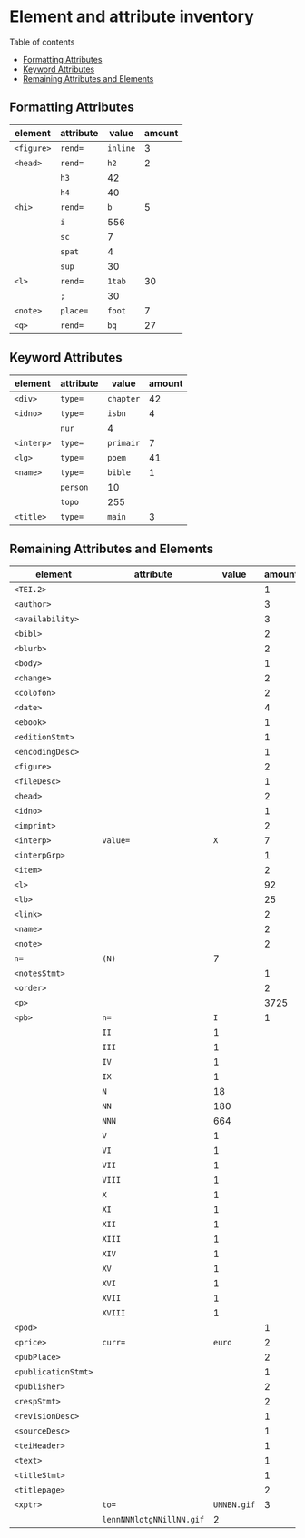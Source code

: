 
# Element and attribute inventory

Table of contents

*	[Formatting Attributes](#Formatting-Attributes)
*	[Keyword Attributes](#Keyword-Attributes)
*	[Remaining Attributes and Elements](#Remaining-Attributes-and-Elements)

## Formatting Attributes

element | attribute | value | amount
--- | --- | --- | ---
`<figure>` | `rend=` | `inline` | 3
`<head>` | `rend=` | `h2` | 2
 | | `h3` | 42
 | | `h4` | 40
`<hi>` | `rend=` | `b` | 5
 | | `i` | 556
 | | `sc` | 7
 | | `spat` | 4
 | | `sup` | 30
`<l>` | `rend=` | `1tab` | 30
 | | `;` | 30
`<note>` | `place=` | `foot` | 7
`<q>` | `rend=` | `bq` | 27

## Keyword Attributes

element | attribute | value | amount
--- | --- | --- | ---
`<div>` | `type=` | `chapter` | 42
`<idno>` | `type=` | `isbn` | 4
 | | `nur` | 4
`<interp>` | `type=` | `primair` | 7
`<lg>` | `type=` | `poem` | 41
`<name>` | `type=` | `bible` | 1
 | | `person` | 10
 | | `topo` | 255
`<title>` | `type=` | `main` | 3

## Remaining Attributes and Elements

element | attribute | value | amount
--- | --- | --- | ---
`<TEI.2>` |   |  | 1
`<author>` |   |  | 3
`<availability>` |   |  | 3
`<bibl>` |   |  | 2
`<blurb>` |   |  | 2
`<body>` |   |  | 1
`<change>` |   |  | 2
`<colofon>` |   |  | 2
`<date>` |   |  | 4
`<ebook>` |   |  | 1
`<editionStmt>` |   |  | 1
`<encodingDesc>` |   |  | 1
`<figure>` |   |  | 2
`<fileDesc>` |   |  | 1
`<head>` |   |  | 2
`<idno>` |   |  | 1
`<imprint>` |   |  | 2
`<interp>` | `value=` | `X` | 7
`<interpGrp>` |   |  | 1
`<item>` |   |  | 2
`<l>` |   |  | 92
`<lb>` |   |  | 25
`<link>` |   |  | 2
`<name>` |   |  | 2
`<note>` |   |  | 2
  | `n=` | `(N)` | 7
`<notesStmt>` |   |  | 1
`<order>` |   |  | 2
`<p>` |   |  | 3725
`<pb>` | `n=` | `I` | 1
 | | `II` | 1
 | | `III` | 1
 | | `IV` | 1
 | | `IX` | 1
 | | `N` | 18
 | | `NN` | 180
 | | `NNN` | 664
 | | `V` | 1
 | | `VI` | 1
 | | `VII` | 1
 | | `VIII` | 1
 | | `X` | 1
 | | `XI` | 1
 | | `XII` | 1
 | | `XIII` | 1
 | | `XIV` | 1
 | | `XV` | 1
 | | `XVI` | 1
 | | `XVII` | 1
 | | `XVIII` | 1
`<pod>` |   |  | 1
`<price>` | `curr=` | `euro` | 2
`<pubPlace>` |   |  | 2
`<publicationStmt>` |   |  | 1
`<publisher>` |   |  | 2
`<respStmt>` |   |  | 2
`<revisionDesc>` |   |  | 1
`<sourceDesc>` |   |  | 1
`<teiHeader>` |   |  | 1
`<text>` |   |  | 1
`<titleStmt>` |   |  | 1
`<titlepage>` |   |  | 2
`<xptr>` | `to=` | `UNNBN.gif` | 3
 | | `lennNNNlotgNNillNN.gif` | 2

